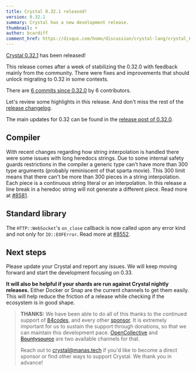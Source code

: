 ```yaml
---
title: Crystal 0.32.1 released!
version: 0.32.1
summary: Crystal has a new development release.
thumbnail: +
author: bcardiff
comment_href: https://disqus.com/home/discussion/crystal-lang/crystal_0321_released/
---
```


[Crystal 0.32.1](https://github.com/crystal-lang/crystal/releases/tag/0.32.1) has been released!

This release comes after a week of stabilizing the 0.32.0 with feedback mainly from the community. There were fixes and improvements that should unlock migrating to 0.32 in some contexts.

There are [6 commits since 0.32.0](https://github.com/crystal-lang/crystal/compare/0.32.0...0.32.1) by 6 contributors.

Let's review some highlights in this release. And don't miss the rest of the [release changelog](https://github.com/crystal-lang/crystal/releases/tag/0.32.1).

The main updates for 0.32 can be found in the [release post of 0.32.0](/2019/12/11/crystal-0.32.0-released/).

## Compiler

With recent changes regarding how string interpolation is handled there were some issues with long heredocs strings. Due to some internal safety guards restrictions in the compiler a generic type can't have more than 300 type arguments (probably reminiscent of that sparta movie). This 300 limit means that there can't be more than 300 pieces in a string interpolation. Each piece is a continuous string literal or an interpolation. In this release a line break in a heredoc string will not generate a different piece. Read more at [#8581](https://github.com/crystal-lang/crystal/pull/8581).

## Standard library

The `HTTP::WebSocket`'s `on_close` callback is now called upon any error kind and not only for `IO::EOFError`. Read more at [#8552](https://github.com/crystal-lang/crystal/pull/8552).

## Next steps

Please update your Crystal and report any issues. We will keep moving forward and start the development focusing on 0.33.

**It will also be helpful if your shards are run against Crystal nightly releases.** Either Docker or Snap are the current channels to get them easily. This will help reduce the friction of a release while checking if the ecosystem is in good shape.

> **THANKS:**
> We have been able to do all of this thanks to the continued support of [84codes](https://www.84codes.com/), and every other [sponsor](/sponsors). It is extremely important for us to sustain the support through donations, so that we can maintain this development pace. [OpenCollective](https://opencollective.com/crystal-lang) and ~~[Bountysource](https://salt.bountysource.com/teams/crystal-lang)~~ are two available channels for that.
>
> Reach out to [crystal@manas.tech](mailto:crystal@manas.tech) if you'd like to become a direct sponsor or find other ways to support Crystal. We thank you in advance!
